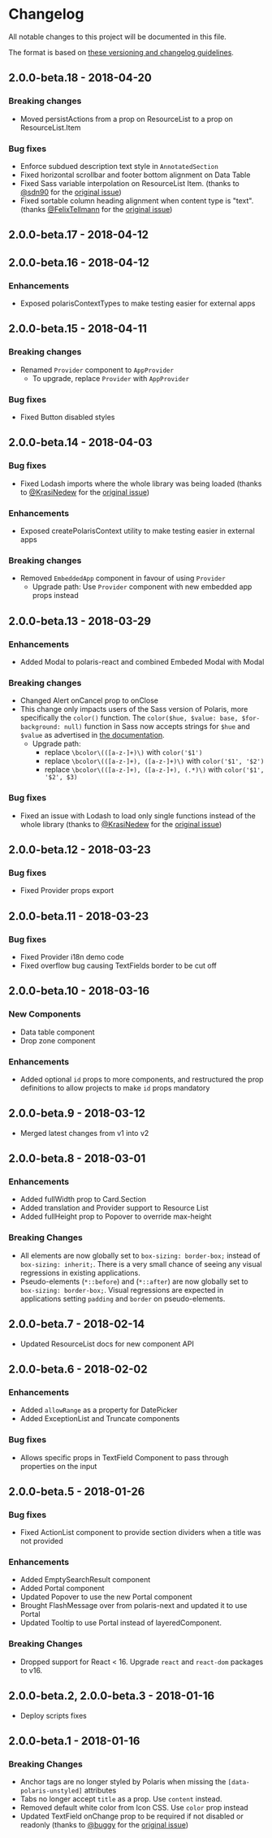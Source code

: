 # Changelog

All notable changes to this project will be documented in this file.

The format is based on [these versioning and changelog guidelines][changelog-guidelines].

<!-- ## Unreleased -->

## 2.0.0-beta.18 - 2018-04-20

### Breaking changes

* Moved persistActions from a prop on ResourceList to a prop on ResourceList.Item

### Bug fixes

* Enforce subdued description text style in `AnnotatedSection`
* Fixed horizontal scrollbar and footer bottom alignment on Data Table
* Fixed Sass variable interpolation on ResourceList Item. (thanks to [@sdn90](https://github.com/sdn90) for the [original issue](https://github.com/Shopify/polaris/issues/299))
* Fixed sortable column heading alignment when content type is "text". (thanks [@FelixTellmann](https://github.com/FelixTellmann) for the [original issue](https://github.com/Shopify/polaris/issues/300))

## 2.0.0-beta.17 - 2018-04-12

## 2.0.0-beta.16 - 2018-04-12

### Enhancements

* Exposed polarisContextTypes to make testing easier for external apps

## 2.0.0-beta.15 - 2018-04-11

### Breaking changes

* Renamed `Provider` component to `AppProvider`
  * To upgrade, replace `Provider` with `AppProvider`

### Bug fixes

* Fixed Button disabled styles

## 2.0.0-beta.14 - 2018-04-03

### Bug fixes

* Fixed Lodash imports where the whole library was being loaded (thanks to [@KrasiNedew](https://github.com/KrasiNedew) for the [original issue](https://github.com/Shopify/polaris/issues/289))

### Enhancements

* Exposed createPolarisContext utility to make testing easier in external apps

### Breaking changes

* Removed `EmbeddedApp` component in favour of using `Provider`
  * Upgrade path: Use `Provider` component with new embedded app props instead

## 2.0.0-beta.13 - 2018-03-29

### Enhancements

* Added Modal to polaris-react and combined Embeded Modal with Modal

### Breaking changes

* Changed Alert onCancel prop to onClose
* This change only impacts users of the Sass version of Polaris, more specifically the `color()` function.
  The `color($hue, $value: base, $for-background: null)` function in Sass now accepts strings for `$hue` and `$value` as advertised in [the documentation](https://polaris.shopify.com/sassdoc/#undefined-function-color).
  * Upgrade path:
    * replace `\bcolor\(([a-z-]+)\)` with `color('$1')`
    * replace `\bcolor\(([a-z-]+), ([a-z-]+)\)` with `color('$1', '$2')`
    * replace `\bcolor\(([a-z-]+), ([a-z-]+), (.*)\)` with `color('$1', '$2', $3)`

### Bug fixes

* Fixed an issue with Lodash to load only single functions instead of the whole library (thanks to [@KrasiNedew](https://github.com/KrasiNedew) for the [original issue](https://github.com/Shopify/polaris/issues/283))

## 2.0.0-beta.12 - 2018-03-23

### Bug fixes

* Fixed Provider props export

## 2.0.0-beta.11 - 2018-03-23

### Bug fixes

* Fixed Provider i18n demo code
* Fixed overflow bug causing TextFields border to be cut off

## 2.0.0-beta.10 - 2018-03-16

### New Components

* Data table component
* Drop zone component

### Enhancements

* Added optional `id` props to more components, and restructured the prop definitions to allow projects to make `id` props mandatory

## 2.0.0-beta.9 - 2018-03-12

* Merged latest changes from v1 into v2

## 2.0.0-beta.8 - 2018-03-01

### Enhancements

* Added fullWidth prop to Card.Section
* Added translation and Provider support to Resource List
* Added fullHeight prop to Popover to override max-height

### Breaking Changes

* All elements are now globally set to `box-sizing: border-box;` instead of `box-sizing: inherit;`. There is a very small chance of seeing any visual regressions in existing applications.
* Pseudo-elements (`*::before`) and (`*::after`) are now globally set to `box-sizing: border-box;`. Visual regressions are expected in applications setting `padding` and `border` on pseudo-elements.

## 2.0.0-beta.7 - 2018-02-14

* Updated ResourceList docs for new component API

## 2.0.0-beta.6 - 2018-02-02

### Enhancements

* Added `allowRange` as a property for DatePicker
* Added ExceptionList and Truncate components

### Bug fixes

* Allows specific props in TextField Component to pass through properties on the input

## 2.0.0-beta.5 - 2018-01-26

### Bug fixes

* Fixed ActionList component to provide section dividers when a title was not provided

### Enhancements

* Added EmptySearchResult component
* Added Portal component
* Updated Popover to use the new Portal component
* Brought FlashMessage over from polaris-next and updated it to use Portal
* Updated Tooltip to use Portal instead of layeredComponent.

### Breaking Changes

* Dropped support for React < 16. Upgrade `react` and `react-dom` packages to v16.

## 2.0.0-beta.2, 2.0.0-beta.3 - 2018-01-16

* Deploy scripts fixes

## 2.0.0-beta.1 - 2018-01-16

### Breaking Changes

* Anchor tags are no longer styled by Polaris when missing the `[data-polaris-unstyled]` attributes
* Tabs no longer accept `title` as a prop. Use `content` instead.
* Removed default white color from Icon CSS. Use `color` prop instead
* Updated TextField onChange prop to be required if not disabled or readonly (thanks to [@buggy](https://github.com/buggy) for the [original issue](https://github.com/Shopify/polaris/issues/82))

[changelog-guidelines]: https://github.com/Shopify/polaris/blob/master/documentation/Versioning%20and%20changelog.md
